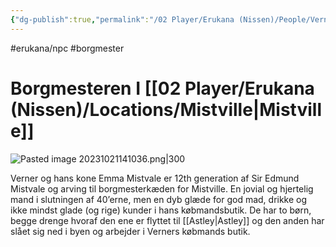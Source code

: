 ```yaml
---
{"dg-publish":true,"permalink":"/02 Player/Erukana (Nissen)/People/Verner Mistvale/","tags":["erukana/npc","borgmester"]}
---
```



#erukana/npc #borgmester 
# Borgmesteren I [[02 Player/Erukana (Nissen)/Locations/Mistville\|Mistville]]
![Pasted image 20231021141036.png|300](/img/user/10%20Attachments/Pasted%20image%2020231021141036.png)

Verner og hans kone Emma Mistvale er 12th generation af Sir Edmund Mistvale og arving til borgmesterkæden for Mistville. 
En jovial og hjertelig mand i slutningen af 40’erne, men en dyb glæde for god mad, drikke og ikke mindst glade (og rige) kunder i hans købmandsbutik. 
De har to børn, begge drenge hvoraf den ene er flyttet til [[Astley\|Astley]] og den anden har slået sig ned i byen og arbejder i Verners købmands butik.